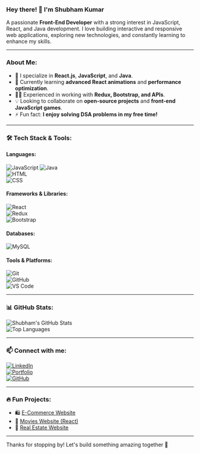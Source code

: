 ### Hey there! 👋 I'm Shubham Kumar

A passionate **Front-End Developer** with a strong interest in JavaScript, React, and Java development. I love building interactive and responsive web applications, exploring new technologies, and constantly learning to enhance my skills.

---

### About Me:
- 🚀 I specialize in **React.js**, **JavaScript**, and **Java**.
- 🌱 Currently learning **advanced React animations** and **performance optimization**.
- 👨‍💻 Experienced in working with **Redux, Bootstrap, and APIs**.
- 💡 Looking to collaborate on **open-source projects** and **front-end JavaScript games**.
- ⚡ Fun fact: **I enjoy solving DSA problems in my free time!**

---

### 🛠️ Tech Stack & Tools:
#### **Languages:**  
![JavaScript](https://files.ably.io/ghost/prod/2023/12/choosing-the-best-javascript-frameworks-for-your-next-project.png)
![Java](https://img.shields.io/badge/Java-007396?style=for-the-badge&logo=java&logoColor=white)  
![HTML](https://img.shields.io/badge/HTML5-E34F26?style=for-the-badge&logo=html5&logoColor=white)  
![CSS](https://img.shields.io/badge/CSS3-1572B6?style=for-the-badge&logo=css3&logoColor=white)  

#### **Frameworks & Libraries:**  
![React](https://img.shields.io/badge/React-61DAFB?style=for-the-badge&logo=react&logoColor=black)  
![Redux](https://img.shields.io/badge/Redux-764ABC?style=for-the-badge&logo=redux&logoColor=white)  
![Bootstrap](https://img.shields.io/badge/Bootstrap-7952B3?style=for-the-badge&logo=bootstrap&logoColor=white)  

#### **Databases:**  
![MySQL](https://img.shields.io/badge/MySQL-4479A1?style=for-the-badge&logo=mysql&logoColor=white)  

#### **Tools & Platforms:**  
![Git](https://img.shields.io/badge/Git-F05032?style=for-the-badge&logo=git&logoColor=white)  
![GitHub](https://img.shields.io/badge/GitHub-181717?style=for-the-badge&logo=github&logoColor=white)  
![VS Code](https://img.shields.io/badge/VS%20Code-007ACC?style=for-the-badge&logo=visual-studio-code&logoColor=white)  

---

### 📊 GitHub Stats:
![Shubham's GitHub Stats](https://github-readme-stats.vercel.app/api?username=shubham-gupta123d&show_icons=true&theme=dark)  
![Top Languages](https://github-readme-stats.vercel.app/api/top-langs/?username=shubham-gupta123d&layout=compact&theme=dark)

---

### 📫 Connect with me:
[![LinkedIn](https://img.shields.io/badge/LinkedIn-0A66C2?style=for-the-badge&logo=linkedin&logoColor=white)](https://www.linkedin.com/in/shubham-gupta123d/)  
[![Portfolio](https://img.shields.io/badge/Portfolio-24292e?style=for-the-badge&logo=github&logoColor=white)](https://shubham-gupta123d.github.io/)  
[![GitHub](https://img.shields.io/badge/GitHub-181717?style=for-the-badge&logo=github&logoColor=white)](https://github.com/shubham-gupta123d)  

---

### 🔥 Fun Projects:
- 🛍️ [E-Commerce Website](https://shubham-gupta123d.github.io/E_Commerce_Website/)  
- 🎥 [Movies Website (React)](https://github.com/shubham-gupta123d/Movies-Website)  
- 🏡 [Real Estate Website](https://real-estate-web.pages.dev/)  

---

Thanks for stopping by! Let's build something amazing together 🚀
